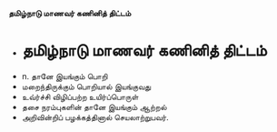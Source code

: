 **தமிழ்நாடு மாணவர் கணினித் திட்டம்**
- # தமிழ்நாடு மாணவர் கணினித் திட்டம்
- n. தானே இயங்கும் பொறி
- மறைந்திருக்கும் பொறியால் இயங்குவது
- உவ்ர்ச்சி விழிப்பற்ற உயிர்ப்பொருள்
- தசை நரம்புகளின் தானே இயங்கும் ஆற்றல்
- அறிவின்றிப் பழக்கத்தினால் செயலாற்றுபவர்.

